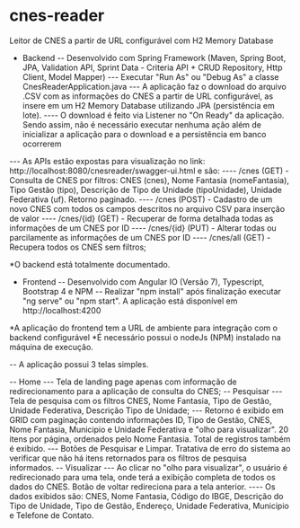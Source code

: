 # cnes-reader
Leitor de CNES a partir de URL configurável com H2 Memory Database

- Backend
-- Desenvolvido com Spring Framework (Maven, Spring Boot, JPA, Validation API, Sprint Data - Criteria API + CRUD Repository, Http Client, Model Mapper)
--- Executar "Run As" ou "Debug As" a classe CnesReaderApplication.java
--- A aplicação faz o download do arquivo .CSV com as informações do CNES a partir de URL configurável, as insere em um H2 Memory Database utilizando JPA (persistência em lote).
---- O download é feito via Listener no "On Ready" da aplicação. Sendo assim, não é necessário executar nenhuma ação além de inicializar a aplicação para o download e a persistência em banco ocorrerem

--- As APIs estão expostas para visualização no link: http://localhost:8080/cnesreader/swagger-ui.html e são:
---- /cnes (GET) - Consulta de CNES por filtros: CNES (cnes), Nome Fantasia (nomeFantasia), Tipo Gestão (tipo), Descrição de Tipo de Unidade (tipoUnidade), Unidade Federativa (uf). Retorno paginado.
---- /cnes (POST) - Cadastro de um novo CNES com todos os campos descritos no arquivo CSV para inserção de valor 
---- /cnes/{id} (GET) - Recuperar de forma detalhada todas as informações de um CNES por ID
---- /cnes/{id} (PUT) - Alterar todas ou parcilamente as informações de um CNES por ID
---- /cnes/all (GET) - Recupera todos os CNES sem filtros;

*O backend está totalmente documentado.

- Frontend
-- Desenvolvido com Angular IO (Versão 7), Typescript, Bootstrap 4 e NPM
-- Realizar "npm install" após finalização executar "ng serve" ou "npm start". A aplicação está disponível em http://localhost:4200

*A aplicação do frontend tem a URL de ambiente para integração com o backend configurável
*É necessário possui o nodeJs (NPM) instalado na máquina de execução.

-- A aplicação possui 3 telas simples.

-- Home
--- Tela de landing page apenas com informação de redirecionamento para a aplicação de consulta do CNES;
-- Pesquisar
--- Tela de pesquisa com os filtros CNES, Nome Fantasia, Tipo de Gestão, Unidade Federativa, Descrição Tipo de Unidade;
--- Retorno é exibido em GRID com paginação contendo informações ID, Tipo de Gestão, CNES, Nome Fantasia, Municipio e Unidade Federativa e "olho para visualizar". 20 itens por página, ordenados pelo Nome Fantasia. Total de registros também é exibido.
--- Botões de Pesquisar e Limpar. Tratativa de erro do sistema ao verificar que não há itens retornados para os filtros de pesquisa informados.
-- Visualizar
--- Ao clicar no "olho para visualizar", o usuário é redirecionado para uma tela, onde terá a exibição completa de todos os dados do CNES. Botão de voltar redireciona para a tela anterior.
---- Os dados exibidos são: CNES, Nome Fantasia, Código do IBGE, Descrição do Tipo de Unidade, Tipo de Gestão, Endereço, Unidade Federativa, Municipio e Telefone de Contato. 
